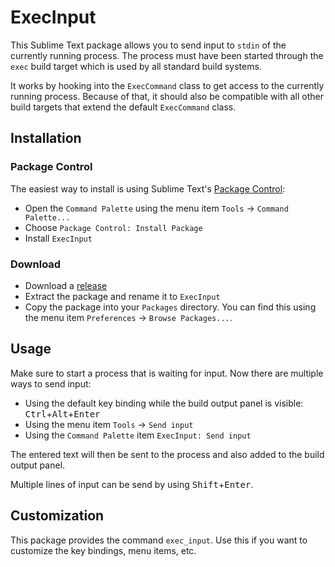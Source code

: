 # ExecInput

This Sublime Text package allows you to send input to `stdin` of the currently
running process. The process must have been started through the `exec` build
target which is used by all standard build systems.

It works by hooking into the `ExecCommand` class to get access to the currently
running process. Because of that, it should also be compatible with all other
build targets that extend the default `ExecCommand` class.

## Installation

### Package Control

The easiest way to install is using Sublime Text's
[Package Control][package-control]:

- Open the `Command Palette` using the menu item `Tools` → `Command Palette...`
- Choose `Package Control: Install Package`
- Install `ExecInput`

### Download

- Download a [release][releases]
- Extract the package and rename it to `ExecInput`
- Copy the package into your `Packages` directory. You can find this using the
    menu item `Preferences` → `Browse Packages...`.

## Usage

Make sure to start a process that is waiting for input. Now there are multiple
ways to send input:

- Using the default key binding while the build output panel is visible:
    <kbd>Ctrl</kbd>+<kbd>Alt</kbd>+<kbd>Enter</kbd>
- Using the menu item `Tools` → `Send input`
- Using the `Command Palette` item `ExecInput: Send input`

The entered text will then be sent to the process and also added to the build
output panel.

Multiple lines of input can be send by using <kbd>Shift</kbd>+<kbd>Enter</kbd>.

## Customization

This package provides the command `exec_input`. Use this if you want to
customize the key bindings, menu items, etc.

[package-control]: https://packagecontrol.io/installation
[releases]: https://github.com/mheinzler/ExecInput/releases
